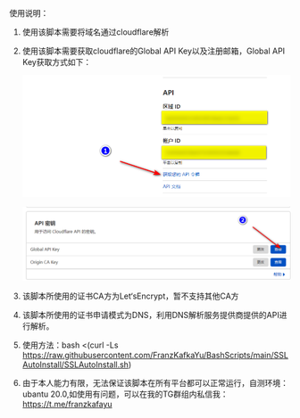 使用说明：

1.  使用该脚本需要将域名通过cloudflare解析

2.  使用该脚本需要获取cloudflare的Global API Key以及注册邮箱，Global API
    Key获取方式如下：

    ![](media/bda84fbc2ede834deaba1c173a932223.png)

    ![](media/d13ffd6a73f938d1037d0708e31433bf.png)

3.  该脚本所使用的证书CA方为Let‘sEncrypt，暂不支持其他CA方

4.  该脚本所使用的证书申请模式为DNS，利用DNS解析服务提供商提供的API进行解析。
5.  使用方法：bash <(curl -Ls https://raw.githubusercontent.com/FranzKafkaYu/BashScripts/main/SSLAutoInstall/SSLAutoInstall.sh)
6.  由于本人能力有限，无法保证该脚本在所有平台都可以正常运行，自测环境：ubantu 20.0,如使用有问题，可以在我的TG群组内私信我：https://t.me/franzkafayu
